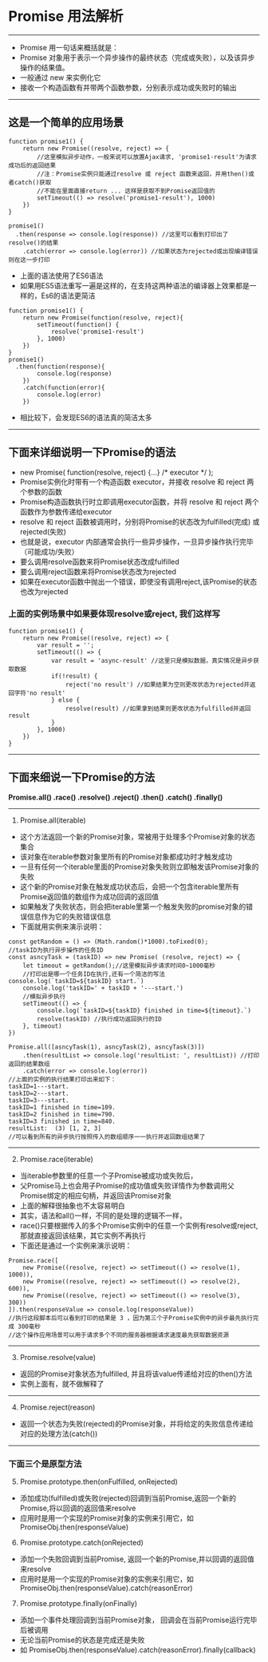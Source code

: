 # Promise 用法解析
***
* Promise 用一句话来概括就是：
* Promise 对象用于表示一个异步操作的最终状态（完成或失败），以及该异步操作的结果值。
* 一般通过 new 来实例化它
* 接收一个构造函数有并带两个函数参数，分别表示成功或失败时的输出
***
## 这是一个简单的应用场景
```
function promise1() {
	return new Promise((resolve, reject) => {
		//这里模拟异步动作，一般来说可以放置Ajax请求, 'promise1-result'为请求成功后的返回结果
		//注：Promise实例只能通过resolve 或 reject 函数来返回，并用then()或者catch()获取
		//不能在里面直接return ... 这样是获取不到Promise返回值的
		setTimeout(() => resolve('promise1-result'), 1000)
	})
}

promise1()
  .then(response => console.log(response)) //这里可以看到打印出了resolve()的结果
	.catch(error => console.log(error)) //如果状态为rejected或出现编译错误则在这一步打印
```
* 上面的语法使用了ES6语法
* 如果用ES5语法重写一遍是这样的，在支持这两种语法的编译器上效果都是一样的，Es6的语法更简洁
```
function promise1() {
	return new Promise(function(resolve, reject){
		setTimeout(function() {
			resolve('promise1-result')
		}, 1000)
	})
}
promise1()
  .then(function(response){
		console.log(response)
	})
	.catch(function(error){
		console.log(error)
	})
```
* 相比较下，会发现ES6的语法真的简洁太多
***
## 下面来详细说明一下Promise的语法
* new Promise( function(resolve, reject) {...} /* executor */ );
* Promise实例化时带有一个构造函数 executor，并接收 resolve 和 reject 两个参数的函数
* Promise构造函数执行时立即调用executor函数，并将 resolve 和 reject 两个函数作为参数传递给executor
* resolve 和 reject 函数被调用时，分别将Promise的状态改为fulfilled(完成) 或rejected(失败)
* 也就是说，executor 内部通常会执行一些异步操作，一旦异步操作执行完毕（可能成功/失败）
* 要么调用resolve函数来将Promise状态改成fulfilled
* 要么调用reject函数来将Promise状态改为rejected
* 如果在executor函数中抛出一个错误，即使没有调用reject,该Promise的状态也改为rejected

### 上面的实例场景中如果要体现resolve或reject, 我们这样写
```
function promise1() {
	return new Promise((resolve, reject) => {
		var result = '';
		setTimeout(() => {
			var result = 'async-result' //这里只是模拟数据，真实情况是异步获取数据
			if(!result) {
				reject('no result') //如果结果为空则更改状态为rejected并返回字符'no result'
			} else {
				resolve(result) //如果拿到结果则更改状态为fulfilled并返回 result
			}
		}, 1000)
	})
}
```
***
## 下面来细说一下Promise的方法
**Promise.all() .race() .resolve() .reject() .then() .catch() .finally()**
***
1. Promise.all(iterable)
* 这个方法返回一个新的Promise对象，常被用于处理多个Promise对象的状态集合
* 该对象在iterable参数对象里所有的Promise对象都成功时才触发成功
* 一旦有任何一个iterable里面的Promise对象失败则立即触发该Promise对象的失败
* 这个新的Promise对象在触发成功状态后，会把一个包含iterable里所有Promise返回值的数组作为成功回调的返回值 
* 如果触发了失败状态，则会把iterable里第一个触发失败的promise对象的错误信息作为它的失败错误信息
* 下面就用实例来演示说明：
```
const getRandom = () => (Math.random()*1000).toFixed(0);
//taskID为执行异步操作的任务ID
const asncyTask = (taskID) => new Promise( (resolve, reject) => {
	let timeout = getRandom();//这里模拟异步请求时间0~1000毫秒
	//打印出是哪一个任务ID在执行,还有一个简洁的写法 console.log(`taskID=${taskID} start.`)
	console.log('taskID=' + taskID + '---start.')
	//模拟异步执行
	setTimeout(() => {
		console.log(`taskID=${taskID} finished in time=${timeout}.`)
		resolve(taskID) //执行成功返回执行的ID
	}, timeout)
})

Promise.all([asncyTask(1), asncyTask(2), asncyTask(3)])
	.then(resultList => console.log('resultList: ', resultList)) //打印返回的结果数组
	.catch(error => console.log(error))
//上面的实例的执行结果打印出来如下：
taskID=1---start.
taskID=2---start.
taskID=3---start.
taskID=1 finished in time=109.
taskID=2 finished in time=790.
taskID=3 finished in time=840.
resultList:  (3) [1, 2, 3]
//可以看到所有的异步执行按照传入的数组顺序一一执行并返回数组结果了
```
***
2. Promise.race(iterable) 
* 当iterable参数里的任意一个子Promise被成功或失败后，
* 父Promise马上也会用子Promise的成功值或失败详情作为参数调用父Promise绑定的相应句柄，并返回该Promise对象
* 上面的解释很抽象也不太容易明白
* 其实，语法和all()一样，不同的是处理的逻辑不一样，
* race()只要根据传入的多个Promise实例中的任意一个实例有resolve或reject, 那就直接返回该结果，其它实例不再执行
* 下面还是通过一个实例来演示说明：
```
Promise.race([
	new Promise((resolve, reject) => setTimeout(() => resolve(1), 1000)),
	new Promise((resolve, reject) => setTimeout(() => resolve(2), 600)),
	new Promise((resolve, reject) => setTimeout(() => resolve(3), 300))
]).then(responseValue => console.log(responseValue))
//执行这段脚本后可以看到打印的结果是 3 ，因为第三个子Promise实例中的异步最先执行完成 300毫秒
//这个操作应用场景可以用于请求多个不同的服务器根据请求速度最先获取数据资源
```
***
3. Promise.resolve(value)
* 返回的Promise对象状态为fulfilled, 并且将该value传递给对应的then()方法
* 实例上面有，就不做解释了

***
4. Promise.reject(reason)
* 返回一个状态为失败(rejected)的Promise对象，并将给定的失败信息传递给对应的处理方法(catch())

***
### 下面三个是原型方法
5. Promise.prototype.then(onFulfilled, onRejected)
* 添加成功(fulfilled)或失败(rejected)回调到当前Promise,返回一个新的Promise,将以回调的返回值来resolve
* 应用时是用一个实现的Promise对象的实例来引用它，如 PromiseObj.then(responseValue)


6. Promise.prototype.catch(onRejected)
* 添加一个失败回调到当前Promise, 返回一个新的Promise,并以回调的返回值来resolve
* 应用时是用一个实现的Promise对象的实例来引用它，如 PromiseObj.then(responseValue).catch(reasonError)


7. Promise.prototype.finally(onFinally)
* 添加一个事件处理回调到当前Promise对象， 回调会在当前Promise运行完毕后被调用
* 无论当前Promise的状态是完成还是失败
* 如 PromiseObj.then(responseValue).catch(reasonError).finally(callback)